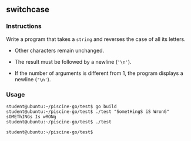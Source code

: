 ## switchcase

### Instructions

Write a program that takes a `string` and reverses the case of all its letters.

-   Other characters remain unchanged.

-   The result must be followed by a newline (`'\n'`).

-   If the number of arguments is different from 1, the program displays a newline (`'\n'`).

### Usage

```console
student@ubuntu:~/piscine-go/test$ go build
student@ubuntu:~/piscine-go/test$ ./test "SometHingS iS WronG"
sOMEThINGs Is wRONg
student@ubuntu:~/piscine-go/test$ ./test

student@ubuntu:~/piscine-go/test$
```
